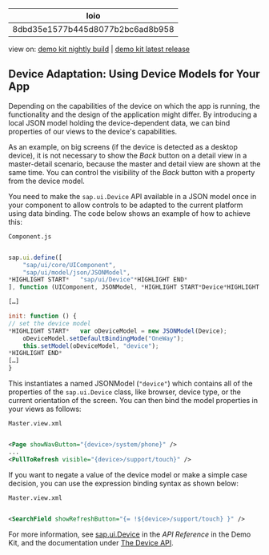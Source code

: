 <!-- loio8dbd35e1577b445d8077b2bc6ad8b958 -->

| loio |
| -----|
| 8dbd35e1577b445d8077b2bc6ad8b958 |

<div id="loio">

view on: [demo kit nightly build](https://openui5nightly.hana.ondemand.com/#/topic/8dbd35e1577b445d8077b2bc6ad8b958) | [demo kit latest release](https://openui5.hana.ondemand.com/#/topic/8dbd35e1577b445d8077b2bc6ad8b958)</div>

## Device Adaptation: Using Device Models for Your App

Depending on the capabilities of the device on which the app is running, the functionality and the design of the application might differ. By introducing a local JSON model holding the device-dependent data, we can bind properties of our views to the device's capabilities.

As an example, on big screens \(if the device is detected as a desktop device\), it is not necessary to show the *Back* button on a detail view in a master-detail scenario, because the master and detail view are shown at the same time. You can control the visibility of the *Back* button with a property from the device model.

You need to make the `sap.ui.Device` API available in a JSON model once in your component to allow controls to be adapted to the current platform using data binding. The code below shows an example of how to achieve this:

`Component.js`

``` js

sap.ui.define([
	"sap/ui/core/UIComponent",
	"sap/ui/model/json/JSONModel",
*HIGHLIGHT START*	"sap/ui/Device"*HIGHLIGHT END*
], function (UIComponent, JSONModel, *HIGHLIGHT START*Device*HIGHLIGHT END*) {

[…]

init: function () {
// set the device model
*HIGHLIGHT START*	var oDeviceModel = new JSONModel(Device);
	oDeviceModel.setDefaultBindingMode("OneWay");
	this.setModel(oDeviceModel, "device");
*HIGHLIGHT END*
[…]
}
```

This instantiates a named JSONModel \(`"device"`\) which contains all of the properties of the `sap.ui.Device` class, like browser, device type, or the current orientation of the screen. You can then bind the model properties in your views as follows:

`Master.view.xml`

``` xml

<Page showNavButton="{device>/system/phone}" />
...
<PullToRefresh visible="{device>/support/touch}" />
```

If you want to negate a value of the device model or make a simple case decision, you can use the expression binding syntax as shown below:

`Master.view.xml`

``` xml

<SearchField showRefreshButton="{= !${device>/support/touch} }" />
```

For more information, see [sap.ui.Device](https://openui5.hana.ondemand.com/#docs/api/symbols/sap.ui.Device.html) in the *API Reference* in the Demo Kit, and the documentation under [The Device API](The_Device_API_69a8e46.md).

